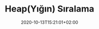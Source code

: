 ---
title: "Heap(Yığın) Sıralama"
description: ""
lead: ""
date: 2020-10-13T15:21:01+02:00
lastmod: 2020-10-13T15:21:01+02:00
draft: false
images: []
menu:
  docs:
    parent: "sorting-search-algorithm"
weight: 17
toc: true
---
